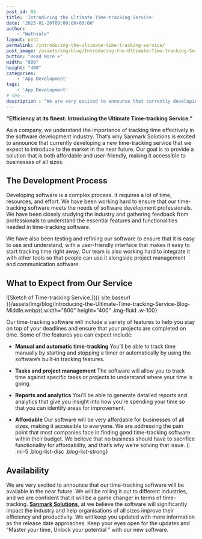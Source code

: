 ```yaml
---
post_id: 86
title: 'Introducing the Ultimate Time-tracking Service'
date: '2023-01-20T09:00:00+00:00'
author: 
    - "Wathsala"
layout: post
permalink: /introducing-the-ultimate-time-tracking-service/
post_image: /assets/img/blog/Introducing-the-Ultimate-Time-tracking-Service-Blog-post-image.webp
button: "Read More +"
width: "800"
height: "400"
categories:
    - 'App Development'
tags:
    - 'App Development'
# seo
description : "We are very excited to announce that currently developing an ultimate time-tracking service that will be available in the near future."
---
```


**“Efficiency at its finest: Introducing the Ultimate Time-tracking Service.”**

As a company, we understand the importance of tracking time effectively in the software development industry. That’s why Sanmark Solutions is excited to announce that currently developing a new time-tracking service that we expect to introduce to the market in the near future. Our goal is to provide a solution that is both affordable and user-friendly, making it accessible to businesses of all sizes.

## The Development Process

Developing software is a complex process. It requires a lot of time, resources, and effort. We have been working hard to ensure that our time-tracking software meets the needs of software development professionals. We have been closely studying the industry and gathering feedback from professionals to understand the essential features and functionalities needed in time-tracking software.

We have also been testing and refining our software to ensure that it is easy to use and understand, with a user-friendly interface that makes it easy to start tracking time right away. Our team is also working hard to integrate it with other tools so that people can use it alongside project management and communication software.

## What to Expect from Our Service

![Sketch of Time-tracking Service.]({{ site.baseurl }}/assets/img/blog/Introducing-the-Ultimate-Time-tracking-Service-Blog-Middle.webp){:width="800" height="400" .img-fluid .w-100}

Our time-tracking software will include a variety of features to help you stay on top of your deadlines and ensure that your projects are completed on time. Some of the features you can expect include:

- **Manual and automatic time-tracking**
You’ll be able to track time manually by starting and stopping a timer or automatically by using the software’s built-in tracking features.

- **Tasks and project management**
The software will allow you to track time against specific tasks or projects to understand where your time is going.

- **Reports and analytics**
You’ll be able to generate detailed reports and analytics that give you insight into how you’re spending your time so that you can identify areas for improvement.

- **Affordable**
Our software will be very affordable for businesses of all sizes, making it accessible to everyone. We are addressing the pain point that most companies face in finding good time-tracking software within their budget. We believe that no business should have to sacrifice functionality for affordability, and that’s why we’re solving that issue.
{: .ml-5 .blog-list-disc .blog-list-strong}

## Availability

We are very excited to announce that our time-tracking software will be available in the near future. We will be rolling it out to different industries, and we are confident that it will be a game changer in terms of time-tracking. [**Sanmark Solutions**]({{site.baseurl}}/), at we believe the software will significantly impact the industry and help organisations of all sizes improve their efficiency and productivity. We will keep you updated with more information as the release date approaches. Keep your eyes open for the updates and “Master your time, Unlock your potential ” with our new software.
